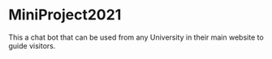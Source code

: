 # MiniProject2021
This a chat bot that can be used from any University in their main website to guide visitors.

